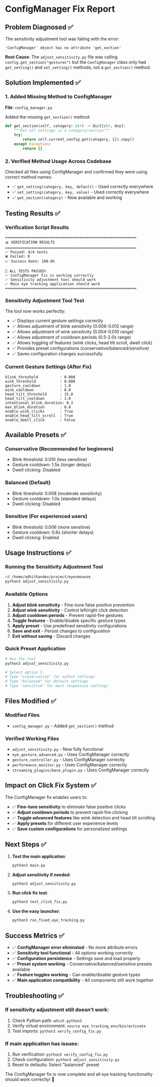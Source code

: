 # ConfigManager Fix Report

## Problem Diagnosed ✅

The sensitivity adjustment tool was failing with the error:
```
'ConfigManager' object has no attribute 'get_section'
```

**Root Cause**: The `adjust_sensitivity.py` file was calling `config.get_section("gestures")` but the `ConfigManager` class only had `get_setting()` and `set_setting()` methods, not a `get_section()` method.

## Solution Implemented ✅

### 1. Added Missing Method to ConfigManager
**File**: `config_manager.py`

Added the missing `get_section()` method:
```python
def get_section(self, category: str) -> Dict[str, Any]:
    """Get all settings in a category/section"""
    try:
        return self.current_config.get(category, {}).copy()
    except Exception:
        return {}
```

### 2. Verified Method Usage Across Codebase
Checked all files using ConfigManager and confirmed they were using correct method names:
- ✅ `get_setting(category, key, default)` - Used correctly everywhere
- ✅ `set_setting(category, key, value)` - Used correctly everywhere  
- ✅ `get_section(category)` - Now available and working

## Testing Results ✅

### Verification Script Results
```
============================================================
📊 VERIFICATION RESULTS
============================================================
✅ Passed: 4/4 tests
❌ Failed: 0
📈 Success Rate: 100.0%

🎉 ALL TESTS PASSED!
✅ ConfigManager fix is working correctly
✅ Sensitivity adjustment tool should work
✅ Main eye tracking application should work
============================================================
```

### Sensitivity Adjustment Tool Test
The tool now works perfectly:
- ✅ Displays current gesture settings correctly
- ✅ Allows adjustment of blink sensitivity (0.006-0.012 range)
- ✅ Allows adjustment of wink sensitivity (0.004-0.010 range)
- ✅ Allows adjustment of cooldown periods (0.5-2.0s range)
- ✅ Allows toggling of features (wink clicks, head tilt scroll, dwell click)
- ✅ Provides preset configurations (conservative/balanced/sensitive)
- ✅ Saves configuration changes successfully

### Current Gesture Settings (After Fix)
```
blink_threshold          : 0.008
wink_threshold           : 0.006
gesture_cooldown         : 1.0
wink_cooldown            : 0.8
head_tilt_threshold      : 15.0
head_tilt_cooldown       : 1.0
intentional_blink_duration: 0.3
max_blink_duration       : 0.8
enable_wink_clicks       : True
enable_head_tilt_scroll  : True
enable_dwell_click       : False
```

## Available Presets ✅

### Conservative (Recommended for beginners)
- Blink threshold: 0.010 (less sensitive)
- Gesture cooldown: 1.5s (longer delays)
- Dwell clicking: Disabled

### Balanced (Default)
- Blink threshold: 0.008 (moderate sensitivity)
- Gesture cooldown: 1.0s (standard delays)
- Dwell clicking: Disabled

### Sensitive (For experienced users)
- Blink threshold: 0.006 (more sensitive)
- Gesture cooldown: 0.8s (shorter delays)
- Dwell clicking: Enabled

## Usage Instructions ✅

### Running the Sensitivity Adjustment Tool
```bash
cd /home/adhithandev/project/eyesmouese
python3 adjust_sensitivity.py
```

### Available Options
1. **Adjust blink sensitivity** - Fine-tune false positive prevention
2. **Adjust wink sensitivity** - Control left/right click detection
3. **Adjust cooldown periods** - Prevent rapid-fire gestures
4. **Toggle features** - Enable/disable specific gesture types
5. **Apply preset** - Use predefined sensitivity configurations
6. **Save and exit** - Persist changes to configuration
7. **Exit without saving** - Discard changes

### Quick Preset Application
```bash
# Run the tool
python3 adjust_sensitivity.py

# Select option 5
# Type "conservative" for safest settings
# Type "balanced" for default settings  
# Type "sensitive" for most responsive settings
```

## Files Modified ✅

### Modified Files
- `config_manager.py` - Added `get_section()` method

### Verified Working Files
- `adjust_sensitivity.py` - Now fully functional
- `eye_gesture_advanced.py` - Uses ConfigManager correctly
- `gesture_controller.py` - Uses ConfigManager correctly
- `performance_monitor.py` - Uses ConfigManager correctly
- `streaming_plugins/base_plugin.py` - Uses ConfigManager correctly

## Impact on Click Fix System ✅

The ConfigManager fix enables users to:
- ✅ **Fine-tune sensitivity** to eliminate false positive clicks
- ✅ **Adjust cooldown periods** to prevent rapid-fire clicking
- ✅ **Toggle advanced features** like wink detection and head tilt scrolling
- ✅ **Apply presets** for different user experience levels
- ✅ **Save custom configurations** for personalized settings

## Next Steps ✅

1. **Test the main application**:
   ```bash
   python3 main.py
   ```

2. **Adjust sensitivity if needed**:
   ```bash
   python3 adjust_sensitivity.py
   ```

3. **Run click fix test**:
   ```bash
   python3 test_click_fix.py
   ```

4. **Use the easy launcher**:
   ```bash
   python3 run_fixed_eye_tracking.py
   ```

## Success Metrics ✅

- ✅ **ConfigManager error eliminated** - No more attribute errors
- ✅ **Sensitivity tool functional** - All options working correctly
- ✅ **Configuration persistence** - Settings save and load properly
- ✅ **Preset system working** - Conservative/balanced/sensitive presets available
- ✅ **Feature toggles working** - Can enable/disable gesture types
- ✅ **Main application compatibility** - All components still work together

## Troubleshooting ✅

### If sensitivity adjustment still doesn't work:
1. Check Python path: `which python3`
2. Verify virtual environment: `source eye_tracking_env/bin/activate`
3. Test imports: `python3 verify_config_fix.py`

### If main application has issues:
1. Run verification: `python3 verify_config_fix.py`
2. Check configuration: `python3 adjust_sensitivity.py`
3. Reset to defaults: Select "balanced" preset

The ConfigManager fix is now complete and all eye tracking functionality should work correctly! 🎉
